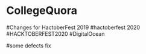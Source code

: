 
# CollegeQuora



#Changes for HactoberFest 2019
#hactoberfest 2020
#HACKTOBERFEST2020
#DigitalOcean







#some defects fix

